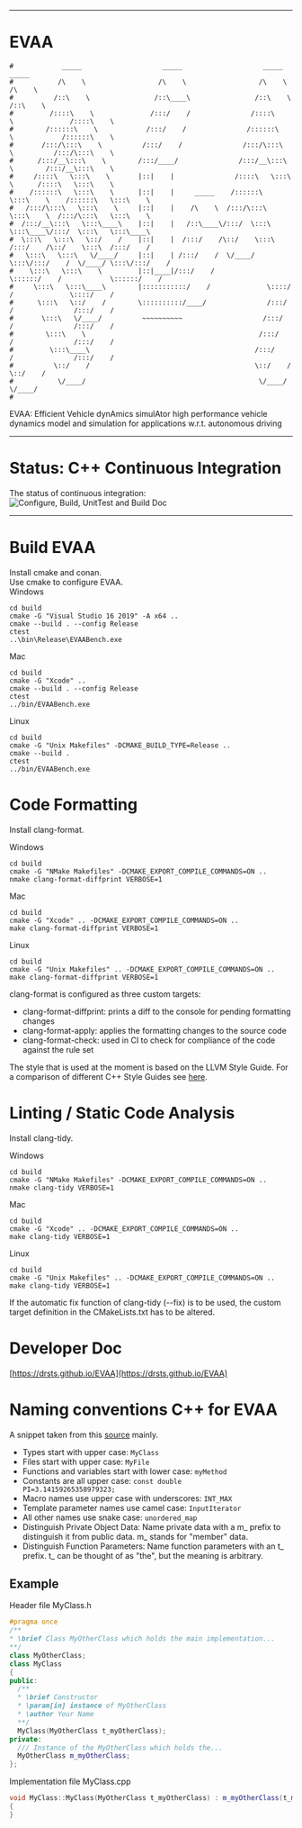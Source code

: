 ***
# EVAA
```
#            _____                    _____                    _____                    _____           
#           /\    \                  /\    \                  /\    \                  /\    \          
#          /::\    \                /::\____\                /::\    \                /::\    \         
#         /::::\    \              /:::/    /               /::::\    \              /::::\    \        
#        /::::::\    \            /:::/    /               /::::::\    \            /::::::\    \       
#       /:::/\:::\    \          /:::/    /               /:::/\:::\    \          /:::/\:::\    \      
#      /:::/__\:::\    \        /:::/____/               /:::/__\:::\    \        /:::/__\:::\    \     
#     /::::\   \:::\    \       |::|    |               /::::\   \:::\    \      /::::\   \:::\    \    
#    /::::::\   \:::\    \      |::|    |     _____    /::::::\   \:::\    \    /::::::\   \:::\    \   
#   /:::/\:::\   \:::\    \     |::|    |    /\    \  /:::/\:::\   \:::\    \  /:::/\:::\   \:::\    \  
#  /:::/__\:::\   \:::\____\    |::|    |   /::\____\/:::/  \:::\   \:::\____\/:::/  \:::\   \:::\____\ 
#  \:::\   \:::\   \::/    /    |::|    |  /:::/    /\::/    \:::\  /:::/    /\::/    \:::\  /:::/    / 
#   \:::\   \:::\   \/____/     |::|    | /:::/    /  \/____/ \:::\/:::/    /  \/____/ \:::\/:::/    /  
#    \:::\   \:::\    \         |::|____|/:::/    /            \::::::/    /            \::::::/    /   
#     \:::\   \:::\____\        |:::::::::::/    /              \::::/    /              \::::/    /    
#      \:::\   \::/    /        \::::::::::/____/               /:::/    /               /:::/    /     
#       \:::\   \/____/          ~~~~~~~~~~                    /:::/    /               /:::/    /      
#        \:::\    \                                           /:::/    /               /:::/    /       
#         \:::\____\                                         /:::/    /               /:::/    /        
#          \::/    /                                         \::/    /                \::/    /         
#           \/____/                                           \/____/                  \/____/          
#                                                                                                       
```
EVAA: Efficient Vehicle dynAmics simulAtor
high performance vehicle dynamics model and simulation for applications 
w.r.t. autonomous driving
***
# Status: C++ Continuous Integration   
The status of continuous integration:
![Configure, Build, UnitTest and Build Doc](https://github.com/DrStS/EVAA/workflows/Configure,%20Build,%20UnitTest%20and%20Build%20Doc/badge.svg)  
***
# Build EVAA  
Install cmake and conan.    
Use cmake to configure EVAA.   
Windows  
```console
cd build
cmake -G "Visual Studio 16 2019" -A x64 ..
cmake --build . --config Release
ctest
..\bin\Release\EVAABench.exe
```
Mac  
```console
cd build
cmake -G "Xcode" ..
cmake --build . --config Release
ctest
../bin/EVAABench.exe
```
Linux  
```console
cd build
cmake -G "Unix Makefiles" -DCMAKE_BUILD_TYPE=Release ..
cmake --build .
ctest
../bin/EVAABench.exe
```

# Code Formatting   

Install clang-format.    

Windows  
```console
cd build
cmake -G "NMake Makefiles" -DCMAKE_EXPORT_COMPILE_COMMANDS=ON ..
nmake clang-format-diffprint VERBOSE=1
```
Mac  
```console
cd build
cmake -G "Xcode" .. -DCMAKE_EXPORT_COMPILE_COMMANDS=ON ..
make clang-format-diffprint VERBOSE=1
```
Linux  
```console
cd build
cmake -G "Unix Makefiles" .. -DCMAKE_EXPORT_COMPILE_COMMANDS=ON ..
make clang-format-diffprint VERBOSE=1
```

clang-format is configured as three custom targets:
- clang-format-diffprint: prints a diff to the console for pending formatting changes
- clang-format-apply: applies the formatting changes to the source code
- clang-format-check: used in CI to check for compliance of the code against the rule set

The style that is used at the moment is based on the LLVM Style Guide. For a comparison of different C++ Style Guides see [here](https://github.com/motine/cppstylelineup).

# Linting / Static Code Analysis  

Install clang-tidy.    

Windows  
```console
cd build
cmake -G "NMake Makefiles" -DCMAKE_EXPORT_COMPILE_COMMANDS=ON ..
nmake clang-tidy VERBOSE=1
```
Mac  
```console
cd build
cmake -G "Xcode" .. -DCMAKE_EXPORT_COMPILE_COMMANDS=ON ..
make clang-tidy VERBOSE=1
```
Linux  
```console
cd build
cmake -G "Unix Makefiles" .. -DCMAKE_EXPORT_COMPILE_COMMANDS=ON ..
make clang-tidy VERBOSE=1
```

If the automatic fix function of clang-tidy (--fix) is to be used, the custom target definition in the CMakeLists.txt has to be altered.

# Developer Doc
[https://drsts.github.io/EVAA](https://drsts.github.io/EVAA)

# Naming conventions C++ for EVAA
A snippet taken from this [source](https://lefticus.gitbooks.io/cpp-best-practices/content/03-Style.html) mainly.   
* Types start with upper case: <code>MyClass</code>  
* Files start with upper case: <code>MyFile</code>  
* Functions and variables start with lower case: <code>myMethod</code>   
* Constants are all upper case: <code>const double PI=3.14159265358979323;</code>  
* Macro names use upper case with underscores: <code>INT_MAX</code>  
* Template parameter names use camel case: <code>InputIterator</code>  
* All other names use snake case: <code>unordered_map</code>   
* Distinguish Private Object Data: Name private data with a m_ prefix to distinguish it from public data. m_ stands for "member" data.  
* Distinguish Function Parameters: Name function parameters with an t_ prefix. t_ can be thought of as "the", but the meaning is arbitrary.  
## Example
Header file MyClass.h    
```cpp
#pragma once
/**
* \brief Class MyOtherClass which holds the main implementation...
**/
class MyOtherClass;
class MyClass
{
public:
  /**
  * \brief Constructor
  * \param[in] instance of MyOtherClass
  * \author Your Name
  **/
  MyClass(MyOtherClass t_myOtherClass);
private:
  /// Instance of the MyOtherClass which holds the...
  MyOtherClass m_myOtherClass;
};
```
Implementation file MyClass.cpp    
```cpp
void MyClass::MyClass(MyOtherClass t_myOtherClass) : m_myOtherClass(t_myOtherClass)
{
}
```
  
